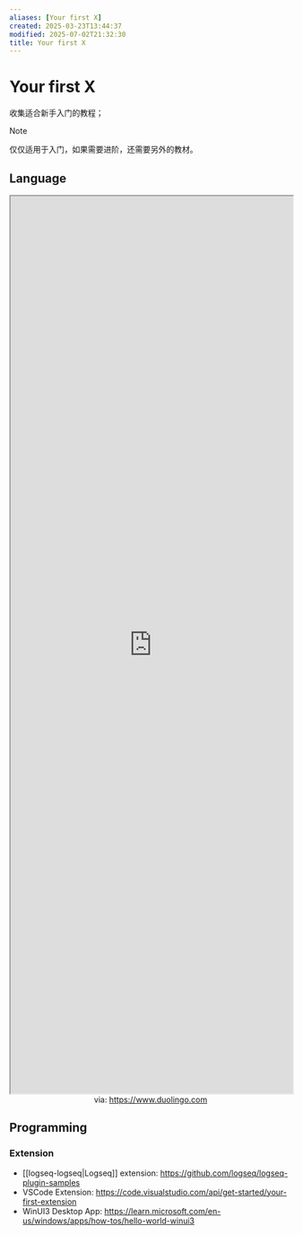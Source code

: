 ```yaml
---
aliases: [Your first X]
created: 2025-03-23T13:44:37
modified: 2025-07-02T21:32:30
title: Your first X
---
```


# Your first X

收集适合新手入门的教程；

> [!NOTE]
> 仅仅适用于入门，如果需要进阶，还需要另外的教材。

## Language

<iframe src='https://www.duolingo.com' style='height:40vh;width:100%' class='iframe-radius' allow='fullscreen'></iframe>
<center>via: <a href='https://www.duolingo.com' target='_blank' class='external-link'>https://www.duolingo.com</a></center>

## Programming

### Extension

- [[logseq-logseq|Logseq]] extension: https://github.com/logseq/logseq-plugin-samples
- VSCode Extension: https://code.visualstudio.com/api/get-started/your-first-extension
- WinUI3 Desktop App: https://learn.microsoft.com/en-us/windows/apps/how-tos/hello-world-winui3
